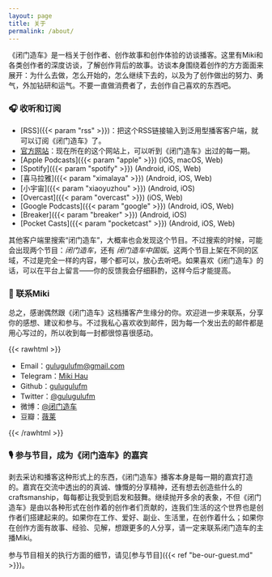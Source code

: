 ```yaml
---
layout: page
title: 关于
permalink: /about/
---
```


《闭门造车》是一档关于创作者、创作故事和创作体验的访谈播客。这里有Miki和各类创作者的深度访谈，了解创作背后的故事。访谈本身围绕着创作的方方面面来展开：为什么去做，怎么开始的，怎么继续下去的，以及为了创作做出的努力、勇气，外加钻研和运气。不要一直做消费者了，去创作自己喜欢的东西吧。

### 🎧 收听和订阅
- [RSS]({{< param "rss" >}})：把这个RSS链接输入到泛用型播客客户端，就可以订阅《闭门造车》了。
- [官方网站](gulugulufm.github.com)：现在所在的这个网站上，可以听到《闭门造车》出过的每一期。
- [Apple Podcasts]({{< param "apple" >}}) (iOS, macOS, Web)
- [Spotify]({{< param "spotify" >}}) (Android, iOS, Web)
- [喜马拉雅]({{< param "ximalaya" >}}) (Android, iOS, Web)
- [小宇宙]({{< param "xiaoyuzhou" >}}) (Android, iOS)
- [Overcast]({{< param "overcast" >}}) (iOS, Web)
- [Google Podcasts]({{< param "google" >}}) (Android, iOS, Web)
- [Breaker]({{< param "breaker" >}}) (Android, iOS)
- [Pocket Casts]({{< param "pocketcast" >}}) (Android, iOS, Web)

其他客户端里搜索“闭门造车”，大概率也会发现这个节目。不过搜索的时候，可能会出现两个节目：_闭门造车_，还有 _闭门造车中国版_。这两个节目上架在不同的区域，不过是完全一样的内容，哪个都可以，放心去听吧。如果喜欢《闭门造车》的话，可以在平台上留言——你的反馈我会仔细斟酌，这样今后才能提高。

### 👋 联系Miki

总之，感谢偶然跟《闭门造车》这档播客产生缘分的你。欢迎进一步来联系，分享你的感想、建议和参与。不过我私心喜欢收到邮件，因为每一个发出去的邮件都是用心写过的，所以收到每一封都很惊喜很感动。

{{< rawhtml >}}
    <ul>
        <li>Email：<a href="mailto:{{ .Site.Params.email }}">gulugulufm@gmail.com</a></li>
        <li>Telegram：<a href="{{ .Site.Params.telegram }}">Miki Hau</a></li>
        <li>Github：<a href="{{ .Site.Params.github }}">gulugulufm</a></li>
        <li>Twitter：<a href="{{ .Site.Params.twitter }}">@gulugulufm</a></li>
        <li>微博：<a href="{{ .Site.Params.weibo }}">@闭门造车</a></li>
        <li>豆瓣：<a href="{{ .Site.Params.douban }}">薇莱</a></li>
    </ul>
{{< /rawhtml >}}

### 🎙️ 参与节目，成为《闭门造车》的嘉宾
剥去采访和播客这种形式上的东西，《闭门造车》播客本身是每一期的嘉宾打造的。嘉宾在交流中透出的的真诚、慷慨的分享精神，还有想去创造些什么的craftsmanship，每每都让我受到启发和鼓舞。继续抛开多余的表象，不但《闭门造车》是由以各种形式在创作着的创作者们贡献的，连我们生活的这个世界也是创作者们搭建起来的。如果你在工作、爱好、副业、生活里，在创作着什么；如果你在创作方面有故事、经验、见解，想跟更多的人分享，请一定来联系闭门造车的主播Miki。

参与节目相关的执行方面的细节，请见[参与节目]({{< ref "be-our-guest.md" >}})。
